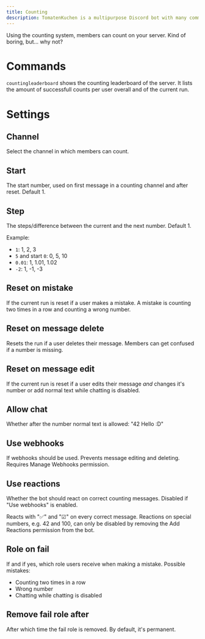 ```yaml
---
title: Counting
description: TomatenKuchen is a multipurpose Discord bot with many common and innovative features for your server. Explains the counting system
---
```


Using the counting system, members can count on your server. Kind of boring, but... why not?

# Commands
`countingleaderboard` shows the counting leaderboard of the server. It lists the amount of successfull counts per user overall and of the current run.

# Settings

## Channel
Select the channel in which members can count.

## Start
The start number, used on first message in a counting channel and after reset. Default 1.

## Step
The steps/difference between the current and the next number. Default 1.

Example:
- `1`: 1, 2, 3
- `5` and start `0`: 0, 5, 10
- `0.01`: 1, 1.01, 1.02
- `-2`: 1, -1, -3

## Reset on mistake
If the current run is reset if a user makes a mistake. A mistake is counting two times in a row and counting a wrong number.

## Reset on message delete
Resets the run if a user deletes their message. Members can get confused if a number is missing.

## Reset on message edit
If the current run is reset if a user edits their message *and* changes it's number or add normal text while chatting is disabled.

## Allow chat
Whether after the number normal text is allowed: "42 Hello :D"

## Use webhooks
If webhooks should be used. Prevents message editing and deleting. Requires Manage Webhooks permission.

## Use reactions
Whether the bot should react on correct counting messages. Disabled if "Use webhooks" is enabled.

Reacts with "✅" and "☑" on every correct message. Reactions on special numbers, e.g. 42 and 100, can only be disabled by removing the Add Reactions permission from the bot.

## Role on fail
If and if yes, which role users receive when making a mistake. Possible mistakes:
- Counting two times in a row
- Wrong number
- Chatting while chatting is disabled

## Remove fail role after
After which time the fail role is removed. By default, it's permanent.

